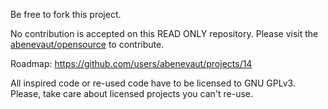Be free to fork this project.

No contribution is accepted on this READ ONLY repository.
Please visit the [abenevaut/opensource](https://github.com/abenevaut/opensource) to contribute.

Roadmap: https://github.com/users/abenevaut/projects/14

All inspired code or re-used code have to be licensed to GNU GPLv3.
Please, take care about licensed projects you can't re-use.
